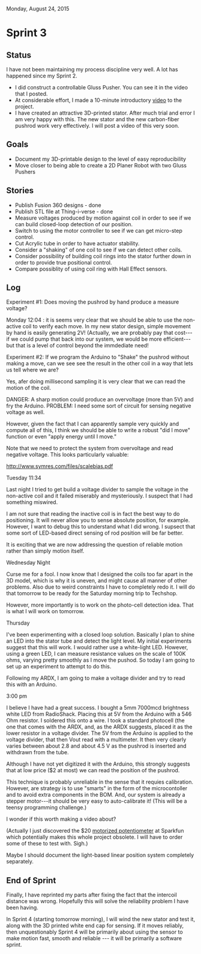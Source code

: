 Monday, August 24, 2015

# Sprint 3

## Status

I have not been maintaining my process discipline very well.  A lot has happened since my Sprint 2.

* I did construct a controllable Gluss Pusher.  You can see it in the video that I posted.
* At considerable effort, I made a 10-minute introductory [video](https://youtu.be/cpzPVwBoE_4) to the project.
* I have created an attractive 3D-printed stator. After much trial and error I am very happy with this. The new stator
and the new carbon-fiber pushrod work very effectively.  I will post a video of this very soon.

## Goals

* Document my 3D-printable design to the level of easy reproducibility
* Move closer to being able to create a 2D Planer Robot with two Gluss Pushers

## Stories

* Publish Fusion 360 designs - done
* Publish STL file at Thing-i-verse - done
* Measure voltages produced by motion against coil in order to see if we can build closed-loop detection of our position.
* Switch to using the motor controller to see if we can get micro-step control.
* Cut Acrylic tube in order to have actuator stability.
* Consider a "shaking" of one coil to see if we can detect other coils.
* Consider possibility of building coil rings into the stator further down in order to provide true positional control.
* Compare possiblity of using coil ring with Hall Effect sensors.

## Log

Experiment #1: Does moving the pushrod by hand produce a measure voltage?

Monday 12:04 : it is seems very clear that we should be able to use the non-active coil to verify each move. In my new stator design, simple movement by hand is easily generating 2V! (Actually, we are probably pay that cost---if we could pump that back into our system, we would be more efficient---but that is a level of control beyond the immdediate need! 

Experiment #2: If we program the Arduino to "Shake" the pushrod without making a move, can we see see the result in the other coil in a way that lets us tell where we are?

Yes, afer doing millisecond sampling it is very clear that we can read the motion of the coil.

DANGER: A sharp motion could produce an overvoltage (more than 5V) and fry the Arduino.
PROBLEM: I need some sort of circuit for sensing negative voltage as well.

However, given the fact that I can apparently sample very quickly and compute all of this, I think we should be able to write a robust "did I move" function or even "apply energy until I move."

Note that we need to protect the system from overvoltage and read negative voltage.  This looks particularly valuable:

http://www.symres.com/files/scalebias.pdf

Tuesday 11:34

Last night I tried to get build a voltage divider to sample the voltage in the non-active coil and it failed miserably and mysteriously.  I suspect that I had something miswired.

I am not sure that reading the inactive coil is in fact the best way to do positioning.  It will never allow you to sense absolute position, for example.  However, I want to debug this to understand what I did wrong.  I supsect that some sort of LED-based direct sensing of rod position will be far better.

It is exciting that we are now addressing the question of reliable motion rather than simply motion itself.

Wednesday Night

Curse me for a fool.  I now know that I designed the coils too far apart in the 3D model, which is why it is uneven, and might cause all manner of other problems.  Also due to weird constraints I have to completely redo it.  I will do that tomorrow to be ready for the Saturday morning trip to Techshop.

However, more importantly is to work on the photo-cell detection idea.  That is what I will work on tomorrow.

Thursday

I've been experimenting with a closed loop solution.  Basically I plan to shine an LED into the stator tube and detect the light level.  My initial experiments suggest that  this will work. I would rather use a white-light LED. However, using a green LED, I can measure resistance values on the scale of 100K ohms, varying pretty smoothly as I move the pushod.  So today I am going to set up an experiment to attempt to do this.

Following my ARDX, I am going to make a voltage divider and try to read this with an Arduino.

3:00 pm

I believe I have had a great success.  I bought a 5mm 7000mcd brightness white LED from RadioShack.  Placing this at 5V from the Arduino with a 546 Ohm resistor. I soldered this onto a wire.  I took a standard photocell (the one that comes with the ARDX, and, as the ARDX suggests, placed it as the lower resistor in a voltage divider.  The 5V from the Arduino is applied to the voltage divider, that then Vout read with a multimeter.  It then very clearly varies between about 2.8 and about 4.5 V as the pushrod is inserted and withdrawn from the tube.

Although I have not yet digitized it with the Arduino, this strongly suggests that at low price ($2 at most) we can read the position of the pushrod.

This technique is probably unreliable in the sense that it requies calibration.  However, are strategy is to use "smarts" in the form of the microcontoller and to avoid extra components in the BOM.  And, our system is already a stepper motor---it should be very easy to auto-calibrate it!  (This will be a teensy programming challenge.)

I wonder if this worth making a video about?

(Actually I just discovered the $20 [motorized potentiometer](https://www.sparkfun.com/products/10976?gclid=Cj0KEQjw6vquBRCow62uo-_J_YYBEiQAMO6HijfyBuLo_aqcKEksxdn2kE-gfHNRWyhovlxQJRjpF4AaAvG_8P8HAQ) at Sparkfun which potentially makes this whole project obsolete. I will have to order some of these to test with. Sigh.)

Maybe I should document the light-based linear position system completely separately.

## End of Sprint

Finally, I have reprinted my parts after fixing the fact that the intercoil distance was wrong.  Hopefully this will solve the reliability problem I have been having.

In Sprint 4 (starting tomorrow morning), I will wind the new stator and test it, along with the 3D printed white end cap for sensing.  If it moves reliably, then unquestionably Sprint 4 will be primarily about using the sensor to make motion fast, smooth and reliable --- it will be primarily a software sprint.




